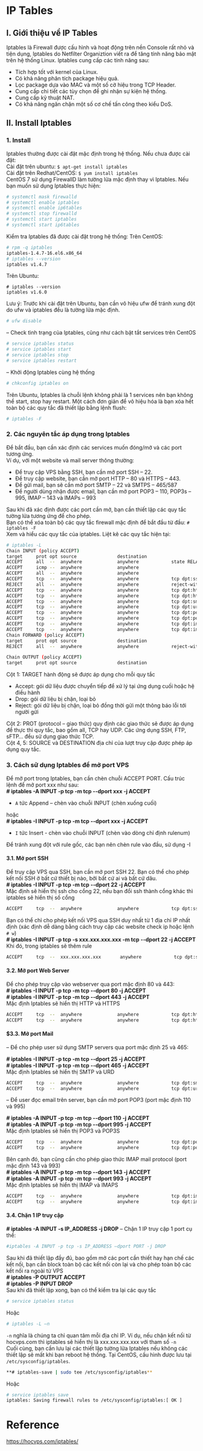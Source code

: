 # IP Tables
## I. Giới thiệu về IP Tables
Iptables là Firewall được cấu hình và hoạt động trên nền Console rất nhỏ và tiện dụng, Iptables do Netfilter Organiztion viết ra để tăng tính năng bảo mật trên hệ thống Linux. Iptables cung cấp các tính năng sau:
- Tích hợp tốt với kernel của Linux.
- Có khả năng phân tích package hiệu quả.
- Lọc package dựa vào MAC và một số cờ hiệu trong TCP Header.
- Cung cấp chi tiết các tùy chọn để ghi nhận sự kiện hệ thống.
- Cung cấp kỹ thuật NAT.
- Có khả năng ngăn chặn một số cơ chế tấn công theo kiểu DoS.
## II. Install Iptables
### 1. Install
Iptables thường được cài đặt mặc định trong hệ thống. Nếu chưa được cài đặt:</br>
Cài đặt trên ubuntu: `$ apt-get install iptables`</br>
Cài đặt trên Redhat/CentOS: `$ yum install iptables`</br>
CentOS 7 sử dụng FirewallD làm tường lửa mặc định thay vì Iptables. Nếu bạn muốn sử dụng Iptables thực hiện:</br>
```sh
# systemctl mask firewalld
# systemctl enable iptables
# systemctl enable ip6tables
# systemctl stop firewalld
# systemctl start iptables
# systemctl start ip6tables
```
Kiểm tra Iptables đã được cài đặt trong hệ thống:
Trên CentOS:
```sh
# rpm -q iptables
iptables-1.4.7-16.el6.x86_64
# iptables --version
iptables v1.4.7
```
Trên Ubuntu:
```
# iptables --version
iptables v1.6.0
```
Lưu ý: Trước khi cài đặt trên Ubuntu, bạn cần vô hiệu ufw để tránh xung đột do ufw và iptables đều là tường lửa mặc định.
```sh
# ufw disable
```
– Check tình trạng của Iptables, cũng như cách bật tắt services trên CentOS
```sh
# service iptables status
# service iptables start
# service iptables stop
# service iptables restart
```
– Khởi động Iptables cùng hệ thống
```sh
# chkconfig iptables on
```
Trên Ubuntu, Iptables là chuỗi lệnh không phải là 1 services nên bạn không thể start, stop hay restart. Một cách đơn giản để vô hiệu hóa là bạn xóa hết toàn bộ các quy tắc đã thiết lập bằng lệnh flush:
```sh
# iptables -F
```
### 2. Các nguyên tắc áp dụng trong Iptables
Để bắt đầu, bạn cần xác định các services muốn đóng/mở và các port tương ứng.</br>
Ví dụ, với một website và mail server thông thường:</br>
- Để truy cập VPS bằng SSH, bạn cần mở port SSH – 22.
- Để truy cập website, bạn cần mở port HTTP – 80 và HTTPS – 443.
- Để gửi mail, bạn sẽ cần mở port SMTP – 22 và SMTPS – 465/587
- Để người dùng nhận được email, bạn cần mở port POP3 – 110, POP3s – 995, IMAP – 143 và IMAPs – 993

Sau khi đã xác định được các port cần mở, bạn cần thiết lập các quy tắc tường lửa tương ứng để cho phép.</br>
Bạn có thể xóa toàn bộ các quy tắc firewall mặc định để bắt đầu từ đầu: `# iptables -F`</br>
Xem và hiểu các quy tắc của iptables. Liệt kê các quy tắc hiện tại:</br>

```sh
# iptables -L
Chain INPUT (policy ACCEPT)
target     prot opt source               destination
ACCEPT     all  --  anywhere             anywhere            state RELATED,ESTABLISHED
ACCEPT     icmp --  anywhere             anywhere
ACCEPT     all  --  anywhere             anywhere
ACCEPT     tcp  --  anywhere             anywhere            tcp dpt:ssh
REJECT     all  --  anywhere             anywhere            reject-with icmp-host-prohibited
ACCEPT     tcp  --  anywhere             anywhere            tcp dpt:http
ACCEPT     tcp  --  anywhere             anywhere            tcp dpt:https
ACCEPT     tcp  --  anywhere             anywhere            tcp dpt:smtp
ACCEPT     tcp  --  anywhere             anywhere            tcp dpt:urd
ACCEPT     tcp  --  anywhere             anywhere            tcp dpt:pop3
ACCEPT     tcp  --  anywhere             anywhere            tcp dpt:pop3s
ACCEPT     tcp  --  anywhere             anywhere            tcp dpt:imap
ACCEPT     tcp  --  anywhere             anywhere            tcp dpt:imaps
Chain FORWARD (policy ACCEPT)
target     prot opt source               destination
REJECT     all  --  anywhere             anywhere            reject-with icmp-host-prohibited

Chain OUTPUT (policy ACCEPT)
target     prot opt source               destination
```
Cột 1: TARGET hành động sẽ được áp dụng cho mỗi quy tắc
- Accept: gói dữ liệu được chuyển tiếp để xử lý tại ứng dụng cuối hoặc hệ điều hành
- Drop: gói dữ liệu bị chặn, loại bỏ
- Reject: gói dữ liệu bị chặn, loại bỏ đồng thời gửi một thông báo lỗi tới người gửi

Cột 2: PROT (protocol – giao thức) quy định các giao thức sẽ được áp dụng để thực thi quy tắc, bao gồm all, TCP hay UDP. Các ứng dụng SSH, FTP, sFTP… đều sử dụng giao thức TCP.</br>
Cột 4, 5: SOURCE và DESTINATION địa chỉ của lượt truy cập được phép áp dụng quy tắc.</br>
### 3. Cách sử dụng Iptables để mở port VPS
Để mở port trong Iptables, bạn cần chèn chuỗi ACCEPT PORT. Cấu trúc lệnh để mở port xxx như sau:</br>
**# iptables -A INPUT -p tcp -m tcp --dport xxx -j ACCEPT**
- `A` tức Append – chèn vào chuỗi INPUT (chèn xuống cuối)

hoặc</br>
**# iptables -I INPUT -p tcp -m tcp --dport xxx -j ACCEPT**
- `I` tức Insert - chèn vào chuỗi INPUT (chèn vào dòng chỉ định rulenum)

Để tránh xung đột với rule gốc, các bạn nên chèn rule vào đầu, sử dụng -I
#### 3.1. Mở port SSH
Để truy cập VPS qua SSH, bạn cần mở port SSH 22. Bạn có thể cho phép kết nối SSH ở bất cứ thiết bị nào, bởi bất cứ ai và bất cứ dâu.</br>
**# iptables -I INPUT -p tcp -m tcp --dport 22 -j ACCEPT**</br>
Mặc định sẽ hiển thị ssh cho cổng 22, nếu bạn đổi ssh thành cổng khác thì iptables sẽ hiển thị số cổng
```sh
ACCEPT     tcp  --  anywhere             anywhere            tcp dpt:ssh
```
Bạn có thể chỉ cho phép kết nối VPS qua SSH duy nhất từ 1 địa chỉ IP nhất định (xác định dễ dàng bằng cách truy cập các website check ip hoặc lệnh `# w`)</br>
**# iptables -I INPUT -p tcp -s xxx.xxx.xxx.xxx -m tcp --dport 22 -j ACCEPT**</br>
Khi đó, trong iptables sẽ thêm rule</br>
```sh
ACCEPT     tcp  --  xxx.xxx.xxx.xxx       anywhere            tcp dpt:ssh
```
#### 3.2. Mở port Web Server
Để cho phép truy cập vào webserver qua port mặc định 80 và 443:</br>
**# iptables -I INPUT -p tcp -m tcp --dport 80 -j ACCEPT**</br>
**# iptables -I INPUT -p tcp -m tcp --dport 443 -j ACCEPT**</br>
Mặc định Iptables sẽ hiển thị HTTP và HTTPS
```sh
ACCEPT     tcp  --  anywhere             anywhere            tcp dpt:http
ACCEPT     tcp  --  anywhere             anywhere            tcp dpt:https
```
#### $3.3. Mở port Mail
– Để cho phép user sử dụng SMTP servers qua port mặc định 25 và 465:

**# iptables -I INPUT -p tcp -m tcp --dport 25 -j ACCEPT**</br>
**# iptables -I INPUT -p tcp -m tcp --dport 465 -j ACCEPT**</br>
Mặc định Iptables sẽ hiển thị SMTP và URD
```sh
ACCEPT     tcp  --  anywhere             anywhere            tcp dpt:smtp
ACCEPT     tcp  --  anywhere             anywhere            tcp dpt:urd
```
– Để user đọc email trên server, bạn cần mở port POP3 (port mặc định 110 và 995)

**# iptables -A INPUT -p tcp -m tcp --dport 110 -j ACCEPT**</br>
**# iptables -A INPUT -p tcp -m tcp --dport 995 -j ACCEPT**</br>
Mặc định Iptables sẽ hiển thị POP3 và POP3S
```sh
ACCEPT     tcp  --  anywhere             anywhere            tcp dpt:pop3
ACCEPT     tcp  --  anywhere             anywhere            tcp dpt:pop3s
```
Bên cạnh đó, bạn cũng cần cho phép giao thức IMAP mail protocol (port mặc định 143 và 993)</br>
**# iptables -A INPUT -p tcp -m tcp --dport 143 -j ACCEPT**</br>
**# iptables -A INPUT -p tcp -m tcp --dport 993 -j ACCEPT**</br>
Mặc định Iptables sẽ hiển thị IMAP và IMAPS
```sh
ACCEPT     tcp  --  anywhere             anywhere            tcp dpt:imap
ACCEPT     tcp  --  anywhere             anywhere            tcp dpt:imaps
```
#### 3.4. Chặn 1 IP truy cập
**# iptables -A INPUT -s IP_ADDRESS -j DROP**
– Chặn 1 IP truy cập 1 port cụ thể:
```sh
#iptables -A INPUT -p tcp -s IP_ADDRESS –dport PORT -j DROP
```
Sau khi đã thiết lập đầy đủ, bao gồm mở các port cần thiết hay hạn chế các kết nối, bạn cần block toàn bộ các kết nối còn lại và cho phép toàn bộ các kết nối ra ngoài từ VPS</br>
**# iptables -P OUTPUT ACCEPT**</br>
**# iptables -P INPUT DROP**</br>
Sau khi đã thiết lập xong, bạn có thể kiểm tra lại các quy tắc
```sh
# service iptables status
```
Hoặc
```sh
# iptables -L –n
```
`-n` nghĩa là chúng ta chỉ quan tâm mỗi địa chỉ IP. Ví dụ, nếu chặn kết nối từ hocvps.com thì iptables sẽ hiển thị là xxx.xxx.xxx.xxx với tham số `-n`</br>
Cuối cùng, bạn cần lưu lại các thiết lập tường lửa Iptables nếu không các thiết lập sẽ mất khi bạn reboot hệ thống. Tại CentOS, cấu hình được lưu tại `/etc/sysconfig/iptables`.
```sh
**# iptables-save | sudo tee /etc/sysconfig/iptables**
```
Hoặc
```sh
# service iptables save
iptables: Saving firewall rules to /etc/sysconfig/iptables:[ OK ]
```
# Reference
https://hocvps.com/iptables/
